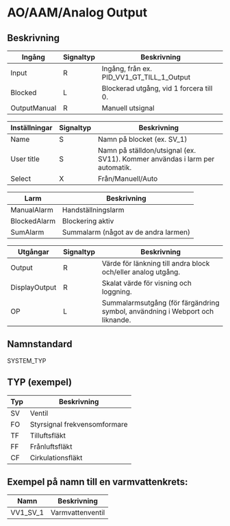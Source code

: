 # AO/AAM/Analog Output

## Beskrivning

| Ingång | Signaltyp | Beskrivning |
| --- | --- | --- |
| Input | R | Ingång, från ex. PID_VV1_GT_TILL_1_Output |
| Blocked | L | Blockerad utgång, vid 1 forcera till 0. |
| OutputManual | R | Manuell utsignal |

| Inställningar | Signaltyp | Beskrivning |
| --- | --- | --- |
| Name | S | Namn på blocket (ex. SV_1) |
| User title | S | Namn på ställdon/utsignal (ex. SV11). Kommer användas i larm per automatik. |
| Select | X | Från/Manuell/Auto |

| Larm | Beskrivning |
| --- | --- |
| ManualAlarm | Handställningslarm |
| BlockedAlarm | Blockering aktiv |
| SumAlarm | Summalarm (något av de andra larmen) |

| Utgångar | Signaltyp | Beskrivning |
| --- | --- | --- |
| Output | R | Värde för länkning till andra block och/eller analog utgång. |
| DisplayOutput | R | Skalat värde för visning och loggning. |
| OP | L | Summalarmsutgång (för färgändring symbol, användning i Webport och liknande. |

## Namnstandard

SYSTEM_TYP

## TYP (exempel)

| Typ | Beskrivning |
| --- | --- |
| SV | Ventil |
| FO | Styrsignal frekvensomformare |
| TF | Tilluftsfläkt |
| FF | Frånluftsfläkt |
| CF | Cirkulationsfläkt |

## Exempel på namn till en varmvattenkrets:

| Namn | Beskrivning |
| --- | --- |
| VV1_SV_1 | Varmvattenventil |

